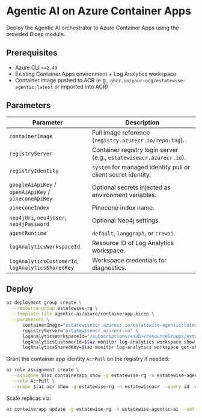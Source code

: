 # Agentic AI on Azure Container Apps

Deploy the Agentic AI orchestrator to Azure Container Apps using the provided Bicep module.

## Prerequisites
- Azure CLI `>=2.49`
- Existing Container Apps environment + Log Analytics workspace
- Container image pushed to ACR (e.g., `ghcr.io/your-org/estatewise-agentic:latest` or imported into ACR)

## Parameters

| Parameter | Description |
|-----------|-------------|
| `containerImage` | Full image reference (`registry.azurecr.io/repo:tag`). |
| `registryServer` | Container registry login server (e.g., `estatewiseacr.azurecr.io`). |
| `registryIdentity` | `system` for managed identity pull or client secret identity. |
| `googleAiApiKey` / `openAiApiKey` / `pineconeApiKey` | Optional secrets injected as environment variables. |
| `pineconeIndex` | Pinecone index name. |
| `neo4jUri`, `neo4jUser`, `neo4jPassword` | Optional Neo4j settings. |
| `agentRuntime` | `default`, `langgraph`, or `crewai`. |
| `logAnalyticsWorkspaceId` | Resource ID of Log Analytics workspace. |
| `logAnalyticsCustomerId`, `logAnalyticsSharedKey` | Workspace credentials for diagnostics. |

## Deploy

```bash
az deployment group create \
  --resource-group estatewise-rg \
  --template-file agentic-ai/azure/containerapp.bicep \
  --parameters \
      containerImage="estatewiseacr.azurecr.io/estatewise-agentic:latest" \
      registryServer="estatewiseacr.azurecr.io" \
      logAnalyticsWorkspaceId="/subscriptions/<sub>/resourceGroups/estatewise-rg/providers/Microsoft.OperationalInsights/workspaces/estatewise-law" \
      logAnalyticsCustomerId=$(az monitor log-analytics workspace show -g estatewise-rg -n estatewise-law --query customerId -o tsv) \
      logAnalyticsSharedKey=$(az monitor log-analytics workspace get-shared-keys -g estatewise-rg -n estatewise-law --query primarySharedKey -o tsv)
```

Grant the container app identity `AcrPull` on the registry if needed:

```bash
az role assignment create \
  --assignee $(az containerapp show -g estatewise-rg -n estatewise-agentic-ai --query identity.principalId -o tsv) \
  --role AcrPull \
  --scope $(az acr show -g estatewise-rg -n estatewiseacr --query id -o tsv)
```

Scale replicas via:
```bash
az containerapp update -g estatewise-rg -n estatewise-agentic-ai --set-scale min-replicas 1 --set-scale max-replicas 5
```
